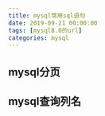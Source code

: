 ```yaml
---
title: mysql常用sql语句
date: 2019-09-21 00:00:00
tags: [mysql8.0的url]
categories: mysql
---
```

## mysql分页

## mysql查询列名

